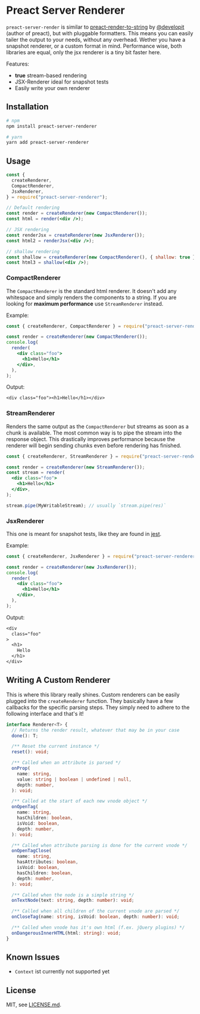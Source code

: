 # Preact Server Renderer

`preact-server-render` is similar to
[preact-render-to-string](https://github.com/developit/preact-render-to-string)
by [@developit](https://github.com/developit/) (author of preact), but with
pluggable formatters. This means you can easily tailer the output to your needs,
without any overhead. Wether you have a snapshot renderer, or a custom format in
mind. Performance wise, both libraries are equal, only the jsx renderer is a
tiny bit faster here.

Features:

* **true** stream-based rendering
* JSX-Renderer ideal for snapshot tests
* Easily write your own renderer

## Installation

```bash
# npm
npm install preact-server-renderer

# yarn
yarn add preact-server-renderer
```

## Usage

```jsx
const {
  createRenderer,
  CompactRenderer,
  JsxRenderer,
} = require("preact-server-renderer");

// Default rendering
const render = createRenderer(new CompactRenderer());
const html = render(<div />);

// JSX rendering
const renderJsx = createRenderer(new JsxRenderer());
const html2 = renderJsx(<div />);

// shallow rendering
const shallow = createRenderer(new CompactRenderer(), { shallow: true });
const html3 = shallow(<div />);
```

### CompactRenderer

The `CompactRenderer` is the standard html renderer. It doesn't add any
whitespace and simply renders the components to a string. If you are looking for
**maximum performance** use `StreamRenderer` instead.

Example:

```jsx
const { createRenderer, CompactRenderer } = require("preact-server-renderer");

const render = createRenderer(new CompactRenderer());
console.log(
  render(
    <div class="foo">
      <h1>Hello</h1>
    </div>,
  ),
);
```

Output:

```txt
<div class="foo"><h1>Hello</h1></div>
```

### StreamRenderer

Renders the same output as the `CompactRenderer` but streams as soon as a chunk
is available. The most common way is to pipe the stream into the response
object. This drastically improves performance because the renderer will begin
sending chunks even before rendering has finished.

```jsx
const { createRenderer, StreamRenderer } = require("preact-server-renderer");

const render = createRenderer(new StreamRenderer());
const stream = render(
  <div class="foo">
    <h1>Hello</h1>
  </div>,
);

stream.pipe(MyWritableStream); // usually `stream.pipe(res)`
```

### JsxRenderer

This one is meant for snapshot tests, like they are found in [jest]().

Example:

```jsx
const { createRenderer, JsxRenderer } = require("preact-server-renderer");

const render = createRenderer(new JsxRenderer());
console.log(
  render(
    <div class="foo">
      <h1>Hello</h1>
    </div>,
  ),
);
```

Output:

```txt
<div
  class="foo"
>
  <h1>
    Hello
  </h1>
</div>
```

## Writing A Custom Renderer

This is where this library really shines. Custom renderers can be easily plugged
into the `createRenderer` function. They basically have a few callbacks for the
specific parsing steps. They simply need to adhere to the following interface
and that's it!

```ts
interface Renderer<T> {
  // Returns the render result, whatever that may be in your case
  done(): T;

  /** Reset the current instance */
  reset(): void;

  /** Called when an attribute is parsed */
  onProp(
    name: string,
    value: string | boolean | undefined | null,
    depth: number,
  ): void;

  /** Called at the start of each new vnode object */
  onOpenTag(
    name: string,
    hasChildren: boolean,
    isVoid: boolean,
    depth: number,
  ): void;

  /** Called when attribute parsing is done for the current vnode */
  onOpenTagClose(
    name: string,
    hasAttributes: boolean,
    isVoid: boolean,
    hasChildren: boolean,
    depth: number,
  ): void;

  /** Called when the node is a simple string */
  onTextNode(text: string, depth: number): void;

  /** Called when all children of the current vnode are parsed */
  onCloseTag(name: string, isVoid: boolean, depth: number): void;

  /** Called when vnode has it's own html (f.ex. jQuery plugins) */
  onDangerousInnerHTML(html: string): void;
}
```

## Known Issues

* `Context` ist currently not supported yet

## License

MIT, see [LICENSE.md](LICENSE.md).

